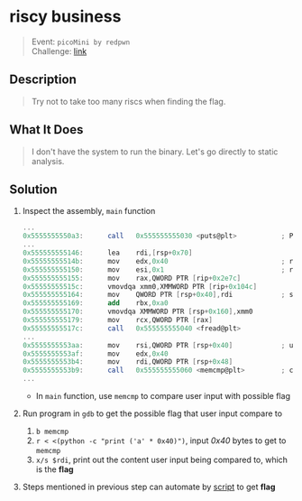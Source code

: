 # riscy business
> Event: `picoMini by redpwn`  
> Challenge: [link](https://play.picoctf.org/challenges/222/)

## Description
> Try not to take too many riscs when finding the flag.

## What It Does
> I don't have the system to run the binary. Let's go directly to static analysis.

## Solution
1. Inspect the assembly, `main` function
    ```as
    ...
    0x5555555550a3:      call   0x555555555030 <puts@plt>           ; PRINT: "I heard you wanted to bargain for a flag...\n"
    ...
    0x555555555146:      lea    rdi,[rsp+0x70]
    0x55555555514b:      mov    edx,0x40                            ; read 0x40 items
    0x555555555150:      mov    esi,0x1                             ; read item size of 1 bytes
    0x555555555155:      mov    rax,QWORD PTR [rip+0x2e7c]
    0x55555555515c:      vmovdqa xmm0,XMMWORD PTR [rip+0x104c]
    0x555555555164:      mov    QWORD PTR [rsp+0x40],rdi            ; store user input at [rsp+0x70]
    0x555555555169:      add    rbx,0xa0
    0x555555555170:      vmovdqa XMMWORD PTR [rsp+0x160],xmm0
    0x555555555179:      mov    rcx,QWORD PTR [rax]
    0x55555555517c:      call   0x555555555040 <fread@plt>
    ...
    0x5555555553aa:      mov    rsi,QWORD PTR [rsp+0x40]            ; user input
    0x5555555553af:      mov    edx,0x40
    0x5555555553b4:      mov    rdi,QWORD PTR [rsp+0x48]
    0x5555555553b9:      call   0x555555555060 <memcmp@plt>         ; compare user input with possible flag
    ...
    ```
    - In `main` function, use `memcmp` to compare user input with possible flag
2. Run program in `gdb` to get the possible flag that user input compare to
    1. `b memcmp`
    2. `r < <(python -c "print ('a' * 0x40)")`, input *0x40* bytes to get to `memcmp`
    3. `x/s $rdi`, print out the content user input being compared to, which is the **flag**

3. Steps mentioned in previous step can automate by [script](./solve.py) to get **flag**
